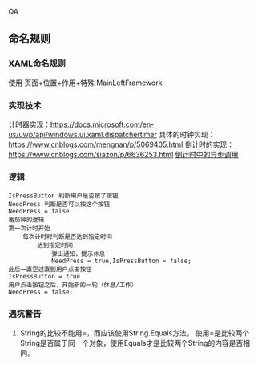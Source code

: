 QA
## 命名规则
### XAML命名规则
使用 页面+位置+作用+特殊
MainLeftFramework

### 实现技术
计时器实现：https://docs.microsoft.com/en-us/uwp/api/windows.ui.xaml.dispatchertimer
    具体的时钟实现：https://www.cnblogs.com/mengnan/p/5069405.html
    倒计时的实现：
    https://www.cnblogs.com/siazon/p/6636253.html
    [倒计时中的异步调用](https://docs.microsoft.com/en-us/uwp/api/windows.ui.core.coredispatcher.tryrunasync#Windows_UI_Core_CoreDispatcher_TryRunAsync_Windows_UI_Core_CoreDispatcherPriority_Windows_UI_Core_DispatchedHandler_)

### 逻辑
```
IsPressButton 判断用户是否按了按钮
NeedPress 判断是否可以按这个按钮
NeedPress = false
番茄钟的逻辑
第一次计时开始
    每次计时时判断是否达到指定时间
        达到指定时间
            弹出通知，提示休息
            NeedPress = true,IsPressButton = false;
此后一直空过直到用户点击按钮
IsPressButton = true
用户点击按钮之后，开始新的一轮（休息/工作）
NeedPress = false;
```
### 遇坑警告
 1. String的比较不能用=，而应该使用String.Equals方法。
使用=是比较两个String是否属于同一个对象，使用Equals才是比较两个String的内容是否相同。